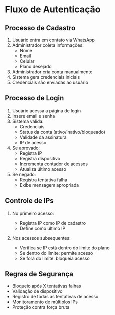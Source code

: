# Fluxo de Autenticação

## Processo de Cadastro

1. Usuário entra em contato via WhatsApp
2. Administrador coleta informações:
   - Nome
   - Email
   - Celular
   - Plano desejado
3. Administrador cria conta manualmente
4. Sistema gera credenciais iniciais
5. Credenciais são enviadas ao usuário

## Processo de Login

1. Usuário acessa a página de login
2. Insere email e senha
3. Sistema valida:
   - Credenciais
   - Status da conta (ativo/inativo/bloqueado)
   - Validade da assinatura
   - IP de acesso
4. Se aprovado:
   - Registra IP
   - Registra dispositivo
   - Incrementa contador de acessos
   - Atualiza último acesso
5. Se negado:
   - Registra tentativa falha
   - Exibe mensagem apropriada

## Controle de IPs

1. No primeiro acesso:
   - Registra IP como IP de cadastro
   - Define como último IP

2. Nos acessos subsequentes:
   - Verifica se IP está dentro do limite do plano
   - Se dentro do limite: permite acesso
   - Se fora do limite: bloqueia acesso

## Regras de Segurança

- Bloqueio após X tentativas falhas
- Validação de dispositivo
- Registro de todas as tentativas de acesso
- Monitoramento de múltiplos IPs
- Proteção contra força bruta 